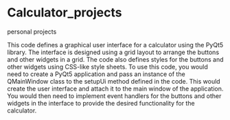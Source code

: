 # Calculator_projects
personal projects

This code defines a graphical user interface for a calculator using the PyQt5 library. 
The interface is designed using a grid layout to arrange the buttons and other widgets in a grid. 
The code also defines styles for the buttons and other widgets using CSS-like style sheets.
To use this code, you would need to create a PyQt5 application and pass an instance of the QMainWindow class to the setupUi method defined in the code. 
This would create the user interface and attach it to the main window of the application.
You would then need to implement event handlers for the buttons and other widgets in the interface to provide the desired functionality for the calculator.
